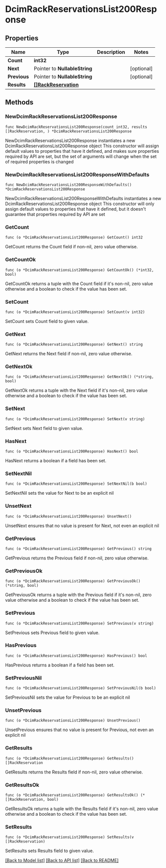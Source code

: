 # DcimRackReservationsList200Response

## Properties

Name | Type | Description | Notes
------------ | ------------- | ------------- | -------------
**Count** | **int32** |  | 
**Next** | Pointer to **NullableString** |  | [optional] 
**Previous** | Pointer to **NullableString** |  | [optional] 
**Results** | [**[]RackReservation**](RackReservation.md) |  | 

## Methods

### NewDcimRackReservationsList200Response

`func NewDcimRackReservationsList200Response(count int32, results []RackReservation, ) *DcimRackReservationsList200Response`

NewDcimRackReservationsList200Response instantiates a new DcimRackReservationsList200Response object
This constructor will assign default values to properties that have it defined,
and makes sure properties required by API are set, but the set of arguments
will change when the set of required properties is changed

### NewDcimRackReservationsList200ResponseWithDefaults

`func NewDcimRackReservationsList200ResponseWithDefaults() *DcimRackReservationsList200Response`

NewDcimRackReservationsList200ResponseWithDefaults instantiates a new DcimRackReservationsList200Response object
This constructor will only assign default values to properties that have it defined,
but it doesn't guarantee that properties required by API are set

### GetCount

`func (o *DcimRackReservationsList200Response) GetCount() int32`

GetCount returns the Count field if non-nil, zero value otherwise.

### GetCountOk

`func (o *DcimRackReservationsList200Response) GetCountOk() (*int32, bool)`

GetCountOk returns a tuple with the Count field if it's non-nil, zero value otherwise
and a boolean to check if the value has been set.

### SetCount

`func (o *DcimRackReservationsList200Response) SetCount(v int32)`

SetCount sets Count field to given value.


### GetNext

`func (o *DcimRackReservationsList200Response) GetNext() string`

GetNext returns the Next field if non-nil, zero value otherwise.

### GetNextOk

`func (o *DcimRackReservationsList200Response) GetNextOk() (*string, bool)`

GetNextOk returns a tuple with the Next field if it's non-nil, zero value otherwise
and a boolean to check if the value has been set.

### SetNext

`func (o *DcimRackReservationsList200Response) SetNext(v string)`

SetNext sets Next field to given value.

### HasNext

`func (o *DcimRackReservationsList200Response) HasNext() bool`

HasNext returns a boolean if a field has been set.

### SetNextNil

`func (o *DcimRackReservationsList200Response) SetNextNil(b bool)`

 SetNextNil sets the value for Next to be an explicit nil

### UnsetNext
`func (o *DcimRackReservationsList200Response) UnsetNext()`

UnsetNext ensures that no value is present for Next, not even an explicit nil
### GetPrevious

`func (o *DcimRackReservationsList200Response) GetPrevious() string`

GetPrevious returns the Previous field if non-nil, zero value otherwise.

### GetPreviousOk

`func (o *DcimRackReservationsList200Response) GetPreviousOk() (*string, bool)`

GetPreviousOk returns a tuple with the Previous field if it's non-nil, zero value otherwise
and a boolean to check if the value has been set.

### SetPrevious

`func (o *DcimRackReservationsList200Response) SetPrevious(v string)`

SetPrevious sets Previous field to given value.

### HasPrevious

`func (o *DcimRackReservationsList200Response) HasPrevious() bool`

HasPrevious returns a boolean if a field has been set.

### SetPreviousNil

`func (o *DcimRackReservationsList200Response) SetPreviousNil(b bool)`

 SetPreviousNil sets the value for Previous to be an explicit nil

### UnsetPrevious
`func (o *DcimRackReservationsList200Response) UnsetPrevious()`

UnsetPrevious ensures that no value is present for Previous, not even an explicit nil
### GetResults

`func (o *DcimRackReservationsList200Response) GetResults() []RackReservation`

GetResults returns the Results field if non-nil, zero value otherwise.

### GetResultsOk

`func (o *DcimRackReservationsList200Response) GetResultsOk() (*[]RackReservation, bool)`

GetResultsOk returns a tuple with the Results field if it's non-nil, zero value otherwise
and a boolean to check if the value has been set.

### SetResults

`func (o *DcimRackReservationsList200Response) SetResults(v []RackReservation)`

SetResults sets Results field to given value.



[[Back to Model list]](../README.md#documentation-for-models) [[Back to API list]](../README.md#documentation-for-api-endpoints) [[Back to README]](../README.md)


